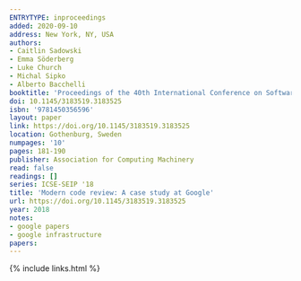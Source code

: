 ```yaml
---
ENTRYTYPE: inproceedings
added: 2020-09-10
address: New York, NY, USA
authors:
- Caitlin Sadowski
- Emma Söderberg
- Luke Church
- Michal Sipko
- Alberto Bacchelli
booktitle: 'Proceedings of the 40th International Conference on Software Engineering: Software Engineering in Practice'
doi: 10.1145/3183519.3183525
isbn: '9781450356596'
layout: paper
link: https://doi.org/10.1145/3183519.3183525
location: Gothenburg, Sweden
numpages: '10'
pages: 181-190
publisher: Association for Computing Machinery
read: false
readings: []
series: ICSE-SEIP '18
title: 'Modern code review: A case study at Google'
url: https://doi.org/10.1145/3183519.3183525
year: 2018
notes:
- google papers
- google infrastructure
papers:
---
```

{% include links.html %}
